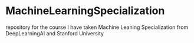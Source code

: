 # MachineLearningSpecialization
repository for the course I have taken Machine Leaning Specialization from DeepLearningAI and Stanford University
